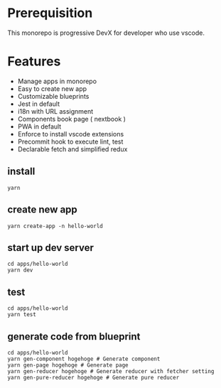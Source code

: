 # Prerequisition
This monorepo is progressive DevX for developer who use vscode.

# Features
- Manage apps in monorepo
- Easy to create new app
- Customizable blueprints
- Jest in default
- i18n with URL assignment
- Components book page ( nextbook )
- PWA in default
- Enforce to install vscode extensions
- Precommit hook to execute lint, test
- Declarable fetch and simplified redux

## install
```
yarn
```

## create new app
```
yarn create-app -n hello-world
```

## start up dev server
```
cd apps/hello-world
yarn dev
```

## test
```
cd apps/hello-world
yarn test
```

## generate code from blueprint
```
cd apps/hello-world
yarn gen-component hogehoge # Generate component
yarn gen-page hogehoge # Generate page
yarn gen-reducer hogehoge # Generate reducer with fetcher setting
yarn gen-pure-reducer hogehoge # Generate pure reducer
```
